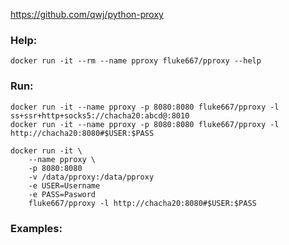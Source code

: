 https://github.com/qwj/python-proxy


### Help:
```
docker run -it --rm --name pproxy fluke667/pproxy --help
```




### Run:

```
docker run -it --name pproxy -p 8080:8080 fluke667/pproxy -l ss+ssr+http+socks5://chacha20:abcd@:8010
docker run -it --name pproxy -p 8080:8080 fluke667/pproxy -l http://chacha20:8080#$USER:$PASS

docker run -it \
    --name pproxy \
    -p 8080:8080
    -v /data/pproxy:/data/pproxy
    -e USER=Username
    -e PASS=Pasword
    fluke667/pproxy -l http://chacha20:8080#$USER:$PASS
```

### Examples:






